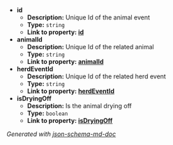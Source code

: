  - <b id="#/properties/id">id</b>
	 - **Description:** Unique Id of the animal event
	 - **Type:** `string`
	 - <b id="idid">Link to property: [id](#id)</b>
 - <b id="#/properties/animalId">animalId</b>
	 - **Description:** Unique Id of the related animal
	 - **Type:** `string`
	 - <b id="animalidanimalid">Link to property: [animalId](#animalId)</b>
 - <b id="#/properties/herdEventId">herdEventId</b>
	 - **Description:** Unique Id of the related herd event
	 - **Type:** `string`
	 - <b id="herdeventidherdeventid">Link to property: [herdEventId](#herdEventId)</b>
 - <b id="#/properties/isDryingOff">isDryingOff</b>
	 - **Description:** Is the animal drying off
	 - **Type:** `boolean`
	 - <b id="isdryingoffisdryingoff">Link to property: [isDryingOff](#isDryingOff)</b>

_Generated with [json-schema-md-doc](https://brianwendt.github.io/json-schema-md-doc/)_